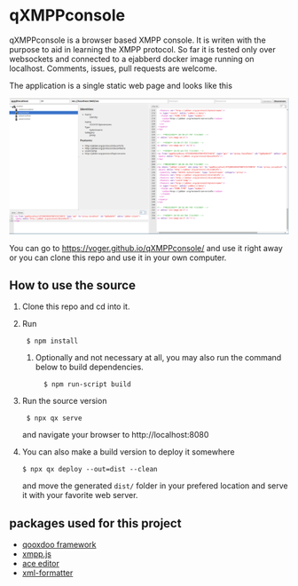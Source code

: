 # qXMPPconsole

qXMPPconsole is a browser based XMPP console. It is writen with the purpose to aid 
in learning the XMPP protocol. So far it is tested only over websockets and connected
to a ejabberd docker image running on localhost. Comments, issues, pull requests are welcome.

The application is a single static web page and looks like this

![looks_like_this](https://github.com/voger/qXMPPconsole/blob/master/screens/screenshot.png)

You can go to https://voger.github.io/qXMPPconsole/ and use it right away or you can clone this repo and use it
in your own computer.

## How to use the source

1. Clone this repo and cd into it.

2. Run
   ```console
    $ npm install 
   ```
    1. Optionally and not necessary at all, you may also run the command below to build dependencies.
        ```console
          $ npm run-script build
        ```

3. Run the source version
   ```console
    $ npx qx serve
   ```
   and navigate your browser to http://localhost:8080

4. You can also make a build version to deploy it somewhere
   ```
   $ npx qx deploy --out=dist --clean
   ```

   and move the generated `dist/` folder in your prefered location and serve it with your favorite web server.

##  packages used for this project

* [qooxdoo framework](https://qooxdoo.org/) 
* [xmpp.js](https://github.com/xmppjs/xmpp.js)
* [ace editor](https://ace.c9.io/)
* [xml-formatter](https://github.com/chrisbottin/xml-formatter)
